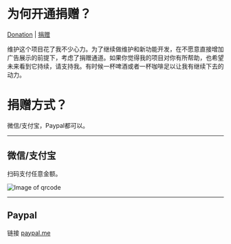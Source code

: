 # 为何开通捐赠？

[Donation](donation.md) | [捐赠](donation.zh.md)

维护这个项目花了我不少心力。为了继续做维护和新功能开发，在不愿意直接增加广告展示的前提下，考虑了捐赠通道。如果你觉得我的项目对你有所帮助，也希望未来看到它持续，请支持我。有时候一杯啤酒或者一杯咖啡足以让我有继续下去的动力。


# 捐赠方式？

微信/支付宝，Paypal都可以。 

---
## 微信/支付宝

扫码支付任意金额。

![Image of qrcode](qrcode.png)

---

## Paypal

链接 [paypal.me](paypal.me/windviki)
